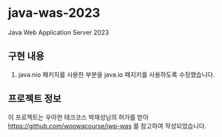 # java-was-2023

Java Web Application Server 2023

## 구현 내용
1. java.nio 패키지를 사용한 부분을 java.io 패지키를 사용하도록 수정했습니다.

## 프로젝트 정보 

이 프로젝트는 우아한 테크코스 박재성님의 허가를 받아 https://github.com/woowacourse/jwp-was 
를 참고하여 작성되었습니다.
